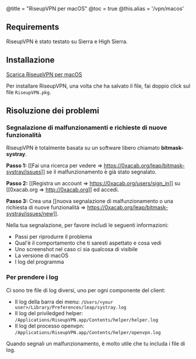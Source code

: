 @title = "RiseupVPN per macOS"
@toc = true
@this.alias = '/vpn/macos'

## Requirements

RiseupVPN è stato testato su Sierra e High Sierra.

## Installazione

<a class="btn btn-default btn-lg" href="https://downloads.leap.se/RiseupVPN/osx/RiseupVPN-OSX-latest.pkg"><i class="fa fa-download"></i> Scarica RiseupVPN per macOS</a>

Per installare RiseupVPN, una volta che ha salvato il file, fai doppio click sul file <code>RiseupVPN.pkg</code>.

## Risoluzione dei problemi

### Segnalazione di malfunzionamenti e richieste di nuove funzionalità

RiseupVPN è totalmente basata su un software libero chiamato <b>bitmask-systray</b>.

**Passo 1:** [[Fai una ricerca per vedere => https://0xacab.org/leap/bitmask-systray/issues]] se il malfunzionamento è già stato segnalato.

**Passo 2:** [[Registra un account => https://0xacab.org/users/sign_in]] su [[0xacab.org => http://0xacab.org]] ed accedi.

**Passo 3:** Crea una [[nuova segnalazione di malfunzionamento o una richiesta di nuove funzionalità => https://0xacab.org/leap/bitmask-systray/issues/new]].

Nella tua segnalazione, per favore includi le seguenti informazioni:

* Passi per riprodurre il problema
* Qual'è il comportamento che ti saresti aspettato e cosa vedi
* Uno screenshot nel caso ci sia qualcosa di visibile
* La versione di macOS
* I log del programma


### Per prendere i log

Ci sono tre file di log diversi, uno per ogni componente del client:

* Il log della barra dei menu: `/Users/<your user>/Library/Preferences/leap/systray.log`
* Il log del priviledged helper: `/Applications/RiseupVPN.app/Contents/helper/helper.log`
* Il log del processo openvpn: `/Applications/RiseupVPN.app/Contents/helper/openvpn.log`

Quando segnali un malfunzionamento, è molto utile che tu includa i file di log.
